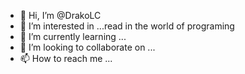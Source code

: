 - 👋 Hi, I’m @DrakoLC
- 👀 I’m interested in ...read in the world of programing
- 🌱 I’m currently learning ...
- 💞️ I’m looking to collaborate on ...
- 📫 How to reach me ...

<!---
DrakoLC/DrakoLC is a ✨ special ✨ repository because its `README.md` (this file) appears on your GitHub profile.
You can click the Preview link to take a look at your changes.
--->
